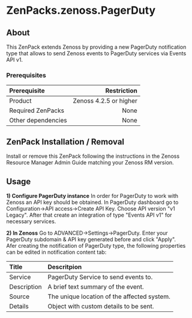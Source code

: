 ZenPacks.zenoss.PagerDuty
===============================

About
-------------
This ZenPack extends Zenoss by providing a new PagerDuty notification type that allows to send Zenoss events to PagerDuty services via Events API v1.

### Prerequisites
| Prerequisite     | Restriction |
| :------- | ---: |
| Product | Zenoss 4.2.5 or higher    |
| Required ZenPacks    | None   |
| Other dependencies     | None |

ZenPack Installation / Removal
----------
Install or remove this ZenPack following the instructions in the Zenoss Resource Manager Admin Guide matching your Zenoss RM version.

Usage
---------
**1) Configure  PagerDuty instance**
In order for PagerDuty to work with Zenoss an API key should be obtained. In PagerDuty dashboard go to Configuration->API access->Create API Key. Choose API version "v1 Legacy". After that create an integration of type "Events API v1" for necessary services.

**2) In Zenoss**
Go to ADVANCED->Settings->PagerDuty. Enter your PagerDuty subdomain & API key generated before and click "Apply".    
Afer creating the notification of PagerDuty type, the following properties can be edited in notification content tab:

| Title     |Descritpion  |
| :------- | :---|
| Service | PagerDuty Service to send events to.| 
| Description| A brief text summary of the event.|
| Source     |The unique location of the affected system.|
| Details | Object with custom details to be sent. |





